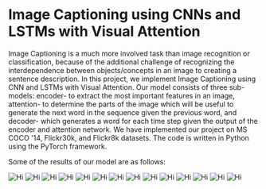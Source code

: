 # Image Captioning using CNNs and LSTMs with Visual Attention
Image Captioning is a much more involved task than image recognition or classification, because of the additional challenge of recognizing the interdependence between objects/concepts in an image to creating a sentence description. In this project, we implement Image Captioning using CNN and LSTMs with Visual Attention. Our model consists of three sub-models: encoder- to extract the most important features in an image, attention- to determine the parts of the image which will be useful to generate the next word in the sequence given the previous word, and decoder- which generates a word for each time step given the output of the encoder and attention network. We have implemented our project on MS COCO '14, Flickr30k, and Flickr8k datasets. The code is written in Python using the PyTorch framework.

Some of the results of our model are as follows:

![Hi](/writeup/Figure_11_dark.png)
![Hi](/writeup/Figure_1_indicates_proximity.png)
![Hi](/writeup/Figure_2_action(swinging).png)
![Hi](/writeup/Figure_4.png)
![Hi](/writeup/Figure_5.png)
![Hi](/writeup/Figure_5_number(couple).png)
![Hi](/writeup/Figure_6.png)
![Hi](/writeup/Figure_10.png)
![Hi](/writeup/Figure_7.png)
![Hi](/writeup/Figure_8.png)
![Hi](/writeup/Figure_9.png)
![Hi](/writeup/Figure_1.png)
![Hi](/writeup/Figure_2.png)
![Hi](/writeup/Figure_3.png)
